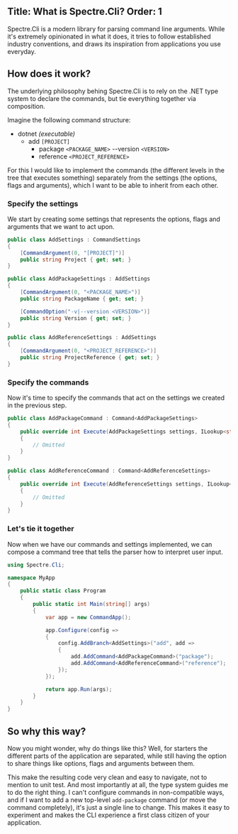 Title: What is Spectre.Cli?
Order: 1
---

Spectre.Cli is a modern library for parsing command line arguments. While it's extremely
opinionated in what it does, it tries to follow established industry conventions, and draws
its inspiration from applications you use everyday.

## How does it work?

The underlying philosophy behing Spectre.Cli is to rely on the .NET type system to 
declare the commands, but tie everything together via composition.

Imagine the following command structure:

* dotnet *(executable)*
  * add `[PROJECT]`
    * package `<PACKAGE_NAME>` --version `<VERSION>`
    * reference `<PROJECT_REFERENCE>`

For this I would like to implement the commands (the different levels in the tree that 
executes something) separately from the settings (the options, flags and arguments), 
which I want to be able to inherit from each other.

### Specify the settings

We start by creating some settings that represents the options, flags and arguments
that we want to act upon.

```csharp
public class AddSettings : CommandSettings
{
    [CommandArgument(0, "[PROJECT]")]
    public string Project { get; set; }
}

public class AddPackageSettings : AddSettings
{
    [CommandArgument(0, "<PACKAGE_NAME>")]
    public string PackageName { get; set; }

    [CommandOption("-v|--version <VERSION>")]
    public string Version { get; set; }
}

public class AddReferenceSettings : AddSettings
{
    [CommandArgument(0, "<PROJECT_REFERENCE>")]
    public string ProjectReference { get; set; }
}
```

### Specify the commands

Now it's time to specify the commands that act on the settings we created
in the previous step.

```csharp
public class AddPackageCommand : Command<AddPackageSettings>
{
    public override int Execute(AddPackageSettings settings, ILookup<string, string> remaining)
    {
        // Omitted
    }
}

public class AddReferenceCommand : Command<AddReferenceSettings>
{
    public override int Execute(AddReferenceSettings settings, ILookup<string, string> remaining)
    {
        // Omitted
    }
}
```

### Let's tie it together

Now when we have our commands and settings implemented, we can compose a command tree
that tells the parser how to interpret user input.

```csharp
using Spectre.Cli;

namespace MyApp
{
    public static class Program
    {
        public static int Main(string[] args)
        {
            var app = new CommandApp();

            app.Configure(config =>
            {
                config.AddBranch<AddSettings>("add", add =>
                {
                    add.AddCommand<AddPackageCommand>("package");
                    add.AddCommand<AddReferenceCommand>("reference");
                });
            });

            return app.Run(args);
        }
    }
}
```

## So why this way?

Now you might wonder, why do things like this? Well, for starters the different parts
of the application are separated, while still having the option to share things like options,
flags and arguments between them.

This make the resulting code very clean and easy to navigate, not to mention to unit test.
And most importantly at all, the type system guides me to do the right thing. I can't configure 
commands in non-compatible ways, and if I want to add a new top-level `add-package` command 
(or move the command completely), it's just a single line to change. This makes it easy to 
experiment and makes the CLI experience a first class citizen of your application.
